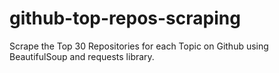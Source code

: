 # github-top-repos-scraping
Scrape the Top 30 Repositories for each Topic on Github using BeautifulSoup and requests library.
